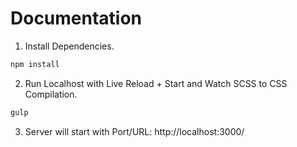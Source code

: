 # Documentation
1. Install Dependencies.
```sh
npm install
```

2. Run Localhost with Live Reload + Start and Watch SCSS to CSS Compilation.
```sh 
gulp
```
3. Server will start with Port/URL: http://localhost:3000/

<!-- ## Demo in Youtube -->